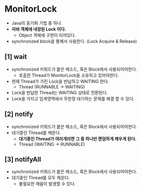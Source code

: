 # MonitorLock
- Java의 동기화 기법 중 하나.
- **자바 객체에 내장된 Lock 이다.**
  - Object 객체에 구현이 되어있다.
- synchronized block을 통해서 사용한다. (Lock Acquire & Release)


## [1] wait
- synchronized 키워드가 붙은 메소드, 혹은 Block에서 사용되어야한다.
  - 호출한 Thread가 MonitorLock을 소유하고 있어야한다.
- 현재 Thread가 가진 Lock을 반납하고 WAITING 한다.
  - Thread (RUNNABLE -> WAITING)
- Lock을 반납한 Thread는 WAITING 상태로 전환된다.
- Lock을 가지고 임계영역에서 무한정 대기하는 문제를 해결 할 수 있다.

## [2] notify
- synchronized 키워드가 붙은 메소드, 혹은 Block에서 사용되어야한다.
- 대기중인 Thread를 깨운다.
  - **대기중인 Thread가 여러개라면 그 중 하나만 랜덤하게 깨우게 된다.**
  - Thread (WAITING -> RUNNABLE)

## [3] notifyAll
- synchronized 키워드가 붙은 메소드, 혹은 Block에서 사용되어야한다.
- 대기중인 Thread를 모두 깨운다.
  - 불필요한 깨움이 발생할 수 있다. 